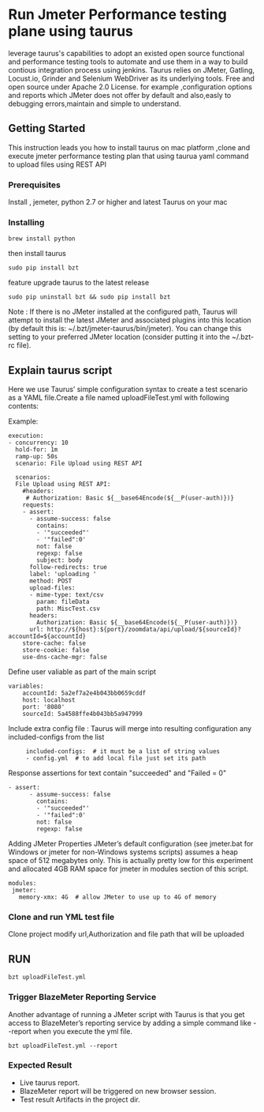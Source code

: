 # Run Jmeter Performance testing plane using taurus

leverage taurus's capabilities to adopt an existed open source functional and performance testing tools to automate and use them in a way to build contious integration process using jenkins. Taurus relies on JMeter, Gatling, Locust.io, Grinder and Selenium WebDriver as its underlying tools. Free and open source under Apache 2.0 License.
for example ,configuration options and reports which JMeter does not offer by default and also,easly to debugging errors,maintain and simple to understand.

## Getting Started
This instruction leads you how to install taurus on mac platform ,clone and execute jmeter performance testing plan that using taurua yaml command to upload files using REST API

### Prerequisites
Install , jemeter, python 2.7 or higher and latest Taurus on your mac

### Installing

```
brew install python
```
then install taurus

```
sudo pip install bzt
```
feature upgrade taurus to the latest release
```
sudo pip uninstall bzt && sudo pip install bzt
```
Note : If there is no JMeter installed at the configured path, Taurus will attempt to install the latest JMeter and associated plugins into this location (by default this is: ~/.bzt/jmeter-taurus/bin/jmeter). You can change this setting to your preferred JMeter location (consider putting it into the ~/.bzt-rc file).

## Explain taurus script 
Here we use Taurus’ simple configuration syntax to create a test scenario as a YAML file.Create a file named uploadFileTest.yml with following contents:



Example:

```
execution:
- concurrency: 10
  hold-for: 1m
  ramp-up: 50s
  scenario: File Upload using REST API
  
  scenarios:
  File Upload using REST API:
    #headers:
     # Authorization: Basic ${__base64Encode(${__P(user-auth)})}
    requests:
    - assert:
      - assume-success: false
        contains:
        - '"succeeded"'
        - '"failed":0'
        not: false
        regexp: false
        subject: body
      follow-redirects: true
      label: 'uploading '
      method: POST
      upload-files:
      - mime-type: text/csv
        param: fileData
        path: MiscTest.csv
      headers:
        Authorization: Basic ${__base64Encode(${__P(user-auth)})}
      url: http://${host}:${port}/zoomdata/api/upload/${sourceId}?accountId=${accountId}
    store-cache: false
    store-cookie: false
    use-dns-cache-mgr: false
  ```
  Define user valiable as part of the main script
  
  ```
  variables:
      accountId: 5a2ef7a2e4b043bb0659cddf
      host: localhost
      port: '8080'
      sourceId: 5a4588ffe4b043bb5a947999
 ```
 Include extra config file : Taurus will merge into resulting configuration any included-configs from the list
 
 ```
      included-configs:  # it must be a list of string values
      - config.yml  # to add local file just set its path
```
Response assertions for text contain "succeeded" and "Failed = 0"

```
- assert:
      - assume-success: false
        contains:
        - '"succeeded"'
        - '"failed":0'
        not: false
        regexp: false
```

 Adding JMeter Properties
JMeter’s default configuration (see jmeter.bat for Windows or jmeter for non-Windows systems scripts) assumes a heap space of 512 megabytes only. This is actually pretty low for this experiment and allocated 4GB RAM space for jmeter in modules section of this script.

 ```
 modules:
  jmeter:
    memory-xmx: 4G  # allow JMeter to use up to 4G of memory
 ```
### Clone and run YML test file
Clone project
modify url,Authorization and file path that will be uploaded
## RUN
```
bzt uploadFileTest.yml
```
### Trigger BlazeMeter Reporting Service
Another advantage of running a JMeter script with Taurus is that you get access to BlazeMeter’s reporting service by adding a simple command like --report when you execute the yml file.

```
bzt uploadFileTest.yml --report
```

### Expected Result 
- Live taurus report.
- BlazeMeter report will be triggered on new browser session.
- Test result Artifacts in the project dir.

  
